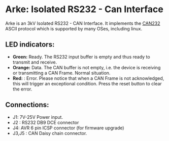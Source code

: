 # Arke: Isolated RS232 - Can Interface

Arke is an 3kV Isolated RS232 - CAN Interface. It implements the [CAN232](http://www.can232.com/docs/can232_v3.pdf) ASCII protocol which is supported by many OSes, including linux.

## LED indicators:

* **Green:** Ready. The RS232 input buffer is empty and thus ready to transmit and receive.
* **Orange:** Data. The CAN buffer is not empty, i.e. the device is receiving or transmitting a CAN Frame. Normal situation.
* **Red:** : Error. Please notice that when a CAN Frame is not acknowledged, this will trigger an exceptional condition. Press the reset button to clear the error.

## Connections:

* J1: 7V-25V Power input.
* J2 : RS232 DB9 DCE connector
* J4: AVR 6 pin ICSP connector (for firmware upgrade)
* J3,J5 : CAN Daisy chain connector.
